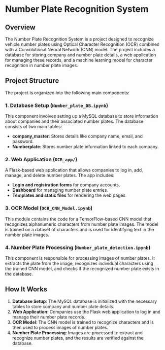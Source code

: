 # Number Plate Recognition System

## Overview

The Number Plate Recognition System is a project designed to recognize vehicle number plates using Optical Character Recognition (OCR) combined with a Convolutional Neural Network (CNN) model. The project includes a database for storing company and number plate details, a web application for managing these records, and a machine learning model for character recognition in number plate images.

## Project Structure

The project is organized into the following main components:

### 1. Database Setup (`Number_plate_DB.ipynb`)

This component involves setting up a MySQL database to store information about companies and their associated number plates. The database consists of two main tables:

- **company_master**: Stores details like company name, email, and password.
- **Numberplate**: Stores number plate information linked to each company.

### 2. Web Application (`OCR_app/`)

A Flask-based web application that allows companies to log in, add, manage, and delete number plates. The app includes:

- **Login and registration forms** for company accounts.
- **Dashboard** for managing number plate entries.
- **Templates and static files** for rendering the web pages.

### 3. OCR Model (`OCR_CNN_Model.ipynb`)

This module contains the code for a TensorFlow-based CNN model that recognizes alphanumeric characters from number plate images. The model is trained on a dataset of characters and is used for identifying text in the number plate images.

### 4. Number Plate Processing (`Number_plate_detection.ipynb`)

This component is responsible for processing images of number plates. It extracts the plate from the image, recognizes individual characters using the trained CNN model, and checks if the recognized number plate exists in the database.


## How It Works

1. **Database Setup**: The MySQL database is initialized with the necessary tables to store company and number plate details.
2. **Web Application**: Companies use the Flask web application to log in and manage their number plate records.
3. **OCR Model**: The CNN model is trained to recognize characters and is then used to process images of number plates.
4. **Number Plate Processing**: Images are processed to extract and recognize number plates, and the results are verified against the database.
